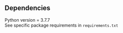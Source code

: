 ## Dependencies
Python version = 3.7.7  
See specific package requirements in `requirements.txt`  

